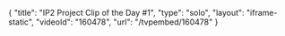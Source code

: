 {
    "title": "IP2 Project Clip of the Day #1",
    "type": "solo",
    "layout": "iframe-static",
    "videoId": "160478",
    "url": "\/tvpembed\/160478"
}